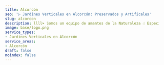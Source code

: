 ```yaml
---
title: Alcorcón
seo: '▷ Jardines Verticales en Alcorcón: Preservados y Artificales'
slug: alcorcon
description: llll➤ Somos un equipo de amantes de la Naturaleza ☝ Especializadas en Diseño de Interiores con Jardines Verticales en Alcorcón.
image: base/logo.png
service_types:
- Jardines Verticales en Alcorcón
service_areas:
- Alcorcón
draft: false
noindex: false
---
```

